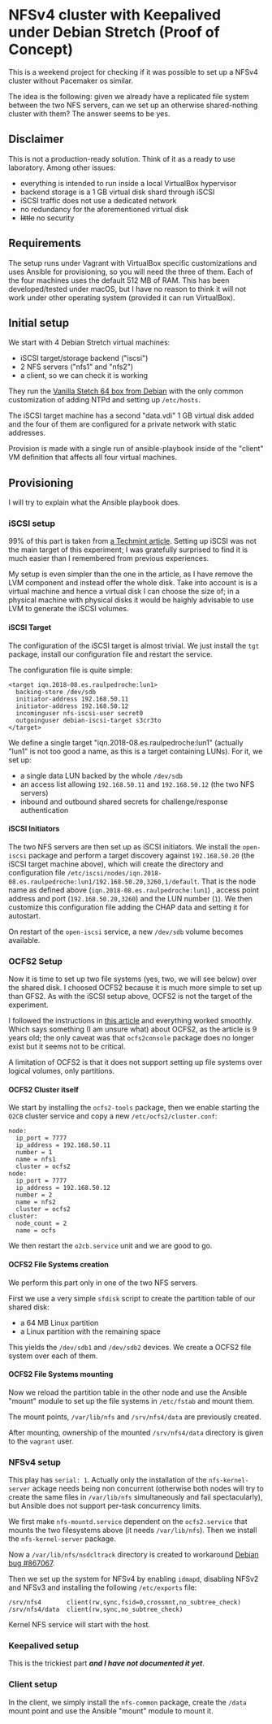 # NFSv4 cluster with Keepalived under Debian Stretch (Proof of Concept)
This is a weekend project for checking if it was possible to set up a NFSv4 cluster without Pacemaker os similar.

The idea is the following: given we already have a replicated file system between the two NFS servers, can we
set up an otherwise shared-nothing cluster with them? The answer seems to be yes.

## Disclaimer
This is not a production-ready solution. Think of it as a ready to use laboratory.
Among other issues:
* everything is intended to run inside a local VirtualBox hypervisor
* backend storage is a 1 GB virtual disk shard through iSCSI
* iSCSI traffic does not use a dedicated network
* no redundancy for the aforementioned virtual disk
* ~~little~~ no security

## Requirements
The setup runs under Vagrant with VirtualBox specific customizations and uses Ansible for provisioning,
so you will need the three of them. Each of the four machines uses the default 512 MB of RAM.
This has been developed/tested under macOS, but I have no reason to think it will not work under other
operating system (provided it can run VirtualBox).

## Initial setup
We start with 4 Debian Stretch virtual machines:
* iSCSI target/storage backend ("iscsi")
* 2 NFS servers ("nfs1" and "nfs2")
* a client, so we can check it is working

They run the [Vanilla Stetch 64 box from Debian](https://app.vagrantup.com/debian/boxes/stretch64) with
the only common customization of adding NTPd and setting up `/etc/hosts`.

The iSCSI target machine has a second "data.vdi" 1 GB virtual disk added and the four of them are configured
for a private network with static addresses.

Provision is made with a single run of ansible-playbook inside of the "client" VM definition that affects
all four virtual machines.

## Provisioning
I will try to explain what the Ansible playbook does.

### iSCSI setup
99% of this part is taken from
[a Techmint article](https://www.tecmint.com/setup-iscsi-target-and-initiator-on-debian-9/).
Setting up iSCSI was not the main target of this experiment; I was gratefully surprised to find it is
much easier than I remembered from previous experiences.

My setup is even simpler than the one in the article, as I have remove the LVM component and instead
offer the whole disk. Take into account is is a virtual machine and hence a virtual disk I can choose
the size of; in a physical machine with physical disks it would be haighly advisable to use LVM to
generate the iSCSI volumes.

#### iSCSI Target
The configuration of the iSCSI target is almost trivial. We just install the `tgt` package, install
our configuration file and restart the service.

The configuration file is quite simple:
```
<target iqn.2018-08.es.raulpedroche:lun1>
  backing-store /dev/sdb
  initiator-address 192.168.50.11
  initiator-address 192.168.50.12
  incominguser nfs-iscsi-user secret0
  outgoinguser debian-iscsi-target s3cr3to
</target>
```

We define a single target "iqn.2018-08.es.raulpedroche:lun1" (actually "lun1" is not too good a name,
as this is a target containing LUNs). For it, we set up:
* a single data LUN backed by the whole `/dev/sdb`
* an access list allowing `192.168.50.11` and `192.168.50.12` (the two NFS servers)
* inbound and outbound shared secrets for challenge/response authentication

#### iSCSI Initiators
The two NFS servers are then set up as iSCSI initiators. We install the `open-iscsi` package and
perform a target discovery against `192.168.50.20` (the iSCSI target machine above), which will create
the directory and configuration file
`/etc/iscsi/nodes/iqn.2018-08.es.raulpedroche:lun1/192.168.50.20,3260,1/default`. That is the node
name as defined above (`iqn.2018-08.es.raulpedroche:lun1`) , access point address and port
(`192.168.50.20,3260`) and the LUN number (`1`). We then customize this configuration file adding
the CHAP data and setting it for autostart.

On restart of the `open-iscsi` service, a new `/dev/sdb` volume becomes available.

### OCFS2 Setup
Now it is time to set up two file systems (yes, two, we will see below) over the shared disk. I
choosed OCFS2 because it is much more simple to set up than GFS2. As with the iSCSI setup above,
OCFS2 is not the target of the experiment.

I followed the instructions in
[this article](http://realtechtalk.com/configuring_ocfs2_clustered_file_system_on_debian_based_linux_including_ubuntu_and_kubuntu-109-articles)
and everything worked smoothly. Which says something (I am unsure what) about OCFS2, as the article
is 9 years old; the only caveat was that `ocfs2console` package does no longer exist but it seems
not to be critical.

A limitation of OCFS2 is that it does not support setting up file systems over
logical volumes, only partitions.

#### OCFS2 Cluster itself
We start by installing the `ocfs2-tools` package, then we enable starting the `O2CB` cluster
service and copy a new `/etc/ocfs2/cluster.conf`:

```
node:
  ip_port = 7777
  ip_address = 192.168.50.11
  number = 1
  name = nfs1
  cluster = ocfs2
node:
  ip_port = 7777
  ip_address = 192.168.50.12
  number = 2
  name = nfs2
  cluster = ocfs2
cluster:
  node_count = 2
  name = ocfs
```

We then restart the `o2cb.service` unit and we are good to go.

#### OCFS2 File Systems creation
We perform this part only in one of the two NFS servers.

First we use a very simple `sfdisk` script to create the partition table of our shared disk:
* a 64 MB Linux partition
* a Linux partition with the remaining space

This yields the `/dev/sdb1` and `/dev/sdb2` devices. We create a OCFS2 file system over each
of them.

#### OCFS2 File Systems mounting
Now we reload the partition table in the other node and use the Ansible "mount" module to
set up the file systems in `/etc/fstab` and mount them.

The mount points, `/var/lib/nfs` and `/srv/nfs4/data` are previously created.

After mounting, ownership of the mounted `/srv/nfs4/data` directory is given
to the `vagrant` user.

### NFSv4 setup
This play has `serial: 1`. Actually only the installation of the
`nfs-kernel-server` ackage needs being non concurrent (otherwise both
nodes will try to create the same files in `/var/lib/nfs`
simultaneously and fail spectacularly), but Ansible does not support
per-task concurrency limits.

We first make `nfs-mountd.service` dependent on the `ocfs2.service`
that mounts the two filesystems above (it needs `/var/lib/nfs`).
Then we install the `nfs-kernel-server` package.

Now a `/var/lib/nfs/nsdcltrack` directory is created to workaround
[Debian bug #867067](https://bugs.debian.org/cgi-bin/bugreport.cgi?bug=867067).

Then we set up the system for NFSv4 by enabling `idmapd`, disabling
NFSv2 and NFSv3 and installing the following `/etc/exports` file:

```
/srv/nfs4       client(rw,sync,fsid=0,crossmnt,no_subtree_check)
/srv/nfs4/data  client(rw,sync,no_subtree_check)
```

Kernel NFS service will start with the host.

### Keepalived setup
This is the trickiest part ***and I have not documented it yet***.

### Client setup
In the client, we simply install the `nfs-common` package, create the `/data` mount point
and use the Ansible "mount" module to mount it.
